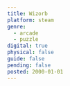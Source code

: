 ```yaml
---
title: Wizorb
platform: steam
genre:
  - arcade
  - puzzle
digital: true
physical: false
guide: false
pending: false
posted: 2000-01-01
---
```

